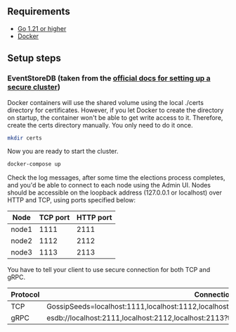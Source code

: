## Requirements

- [Go 1.21 or higher](https://go.dev/dl/)
- [Docker](https://www.docker.com/products/docker-desktop)

## Setup steps

### EventStoreDB (taken from the [official docs for setting up a secure cluster](https://developers.eventstore.com/server/v20.10/installation.html#use-docker-compose))

Docker containers will use the shared volume using the local ./certs directory
for certificates. However, if you let Docker to create the directory on
startup, the container won't be able to get write access to it. Therefore,
create the certs directory manually. You only need to do it once.

```bash
mkdir certs
```

Now you are ready to start the cluster.

```bash
docker-compose up
```

Check the log messages, after some time the elections process completes, and
you'd be able to connect to each node using the Admin UI. Nodes should be
accessible on the loopback address (127.0.0.1 or localhost) over HTTP and TCP,
using ports specified below:

| Node  | TCP port | HTTP port |
|-------|----------|-----------|
| node1 | 1111     | 2111      |
| node2 | 1112     | 2112      |
| node3 | 1113     | 2113      |

You have to tell your client to use secure connection for both TCP and gRPC.

| Protocol | Connection string                                                                                   |
|----------|-----------------------------------------------------------------------------------------------------|
| TCP      | GossipSeeds=localhost:1111,localhost:1112,localhost:1113;ValidateServer=False;UseSslConnection=True |
| gRPC     | esdb://localhost:2111,localhost:2112,localhost:2113?tls=true&tlsVerifyCert=false                    |

